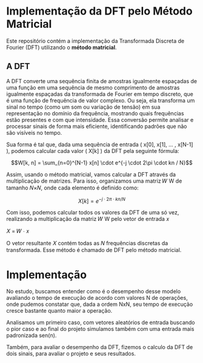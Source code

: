 # Implementação da DFT pelo Método Matricial

Este repositório contém a implementação da Transformada Discreta de Fourier (DFT) utilizando o **método matricial**.

## A DFT

A DFT converte uma sequência finita de amostras igualmente espaçadas de uma função em uma sequência de mesmo comprimento de amostras igualmente espaçadas da transformada de Fourier em tempo discreto, que é uma função de frequência de valor complexo.
Ou seja, ela transforma um sinal no tempo (como um som ou variação de tensão) em sua representação no domínio da frequência, mostrando quais frequências estão presentes e com que intensidade. Essa conversão permite analisar e processar sinais de forma mais eficiente, identificando padrões que não são visíveis no tempo.

Sua forma é tal que, dada uma sequência de entrada \( x[0], x[1], ... , x[N-1] \), podemos calcular cada valor \( X[k] \) da DFT pela seguinte fórmula:

```math
W[k, n] = \sum_{n=0}^{N-1} x[n] \cdot e^{-j \cdot 2\pi \cdot kn / N}
```

Assim, usando o método matricial, vamos calcular a DFT através da multiplicação de matrizes. Para isso, organizamos uma matriz 𝑊 W de tamanho 𝑁×𝑁, onde cada elemento é definido como:

```math
X[k] = e^{-j \cdot 2\pi \cdot kn / N}
```

Com isso, podemos calcular todos os valores da DFT de uma só vez, realizando a multiplicação da matriz 𝑊 W pelo vetor de entrada 𝑥

𝑋 = 𝑊 ⋅ 𝑥

O vetor resultante 𝑋 contém todas as 𝑁 frequências discretas da transformada. Esse método é chamado de DFT pelo método matricial.

# Implementação

No estudo, buscamos entender como é o desempenho desse modelo avaliando o tempo de execução de acordo com valores N de operações, onde pudemos constatar que, dada a ordem NxN, seu tempo de execução cresce bastante quanto maior a operação.

Analisamos um primeiro caso, com vetores aleatórios de entrada buscando o pior caso e ao final do projeto simulamos também com uma entrada mais padronizada sen(n).

Também, para avaliar o desempenho da DFT, fizemos o calculo da DFT de dois sinais, para avaliar o projeto e seus resultados.
